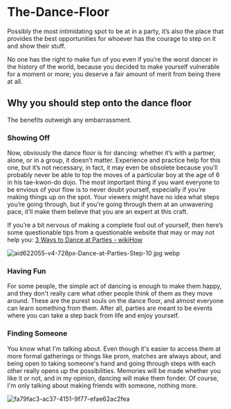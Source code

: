 # The-Dance-Floor

Possibly the most intimidating spot to be at in a party, it’s also the place that provides the best opportunities for whoever has the courage to step on it and show their stuff.

No one has the right to make fun of you even if you’re the worst dancer in the history of the world, because you decided to make yourself vulnerable for a moment or more; you deserve a fair amount of merit from being there at all.

## Why you should step onto the dance floor

The benefits outweigh any embarrassment.

### Showing Off

Now, obviously the dance floor is for dancing: whether it’s with a partner, alone, or in a group, it doesn’t matter. Experience and practice help for this one, but it’s not necessary, in fact, it may even be obsolete because you’ll probably never be able to top the moves of a particular boy at the age of 6 in his tae-kwon-do dojo. The most important thing if you want everyone to be envious of your flow is to never doubt yourself, especially if you’re making things up on the spot. Your viewers might have no idea what steps you’re going through, but if you’re going through them at an unwavering pace, it’ll make them believe that you are an expert at this craft.

If you’re a bit nervous of making a complete fool out of yourself, then here’s some questionable tips from a questionable website that may or may not help you: [3 Ways to Dance at Parties - wikiHow](https://www.wikihow.com/Dance-at-Parties)

![aid622055-v4-728px-Dance-at-Parties-Step-10 jpg webp](https://user-images.githubusercontent.com/91553831/135578874-2dfdec9c-68eb-4721-97b9-5fd7294470a4.jpeg)

### Having Fun

For some people, the simple act of dancing is enough to make them happy, and they don't really care what other people think of them as they move around. These are the purest souls on the dance floor, and almost everyone can learn something from them. After all, parties are meant to be events where you can take a step back from life and enjoy yourself. 

### Finding Someone

You know what I'm talking about. Even though it's easier to access them at more formal gatherings or things like prom, matches are always about, and being open to taking someone's hand and going through steps with each other really opens up the possibilities. Memories will be made whether you like it or not, and in my opinion, dancing will make them fonder. Of course, I'm only talking about making friends with someone, nothing more.

![fa79fac3-ac37-4151-9f77-efae62ac2fea](https://user-images.githubusercontent.com/91553831/135583658-d56def50-e07d-4eae-8bb8-b7e6160814e6.jpeg)

